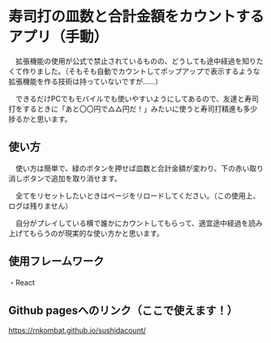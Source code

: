 # 寿司打の皿数と合計金額をカウントするアプリ（手動）

　拡張機能の使用が公式で禁止されているものの、どうしても途中経過を知りたくて作りました。（そもそも自動でカウントしてポップアップで表示するような拡張機能を作る技術は持っていないですが......）

　できるだけPCでもモバイルでも使いやすいようにしてあるので、友達と寿司打をするときに「あと〇〇円で△△円だ！」みたいに使うと寿司打精進も多少捗るかと思います。

## 使い方

　使い方は簡単で、緑のボタンを押せば皿数と合計金額が変わり、下の赤い取り消しボタンで追加を取り消せます。

　全てをリセットしたいときはページをリロードしてください。（この使用上、ログは残りません）

　自分がプレイしている横で誰かにカウントしてもらって、適宜途中経過を読み上げてもらうのが現実的な使い方かと思います。

## 使用フレームワーク

・React

## Github pagesへのリンク（ここで使えます！）

 https://rnkombat.github.io/sushidacount/
